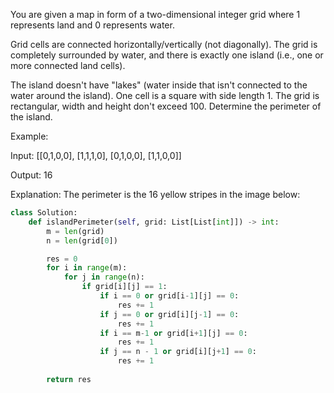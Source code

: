 You are given a map in form of a two-dimensional integer grid where 1 represents land and 0 represents water.

Grid cells are connected horizontally/vertically (not diagonally). The grid is completely surrounded by water, and there is exactly one island (i.e., one or more connected land cells).

The island doesn't have "lakes" (water inside that isn't connected to the water around the island). One cell is a square with side length 1. The grid is rectangular, width and height don't exceed 100. Determine the perimeter of the island.

 

Example:

Input:
[[0,1,0,0],
 [1,1,1,0],
 [0,1,0,0],
 [1,1,0,0]]

Output: 16

Explanation: The perimeter is the 16 yellow stripes in the image below:



```Python
class Solution:
    def islandPerimeter(self, grid: List[List[int]]) -> int:
        m = len(grid)
        n = len(grid[0])

        res = 0
        for i in range(m):
            for j in range(n):
                if grid[i][j] == 1:
                    if i == 0 or grid[i-1][j] == 0:
                        res += 1
                    if j == 0 or grid[i][j-1] == 0:
                        res += 1
                    if i == m-1 or grid[i+1][j] == 0:
                        res += 1
                    if j == n - 1 or grid[i][j+1] == 0:
                        res += 1
                
        return res
```
